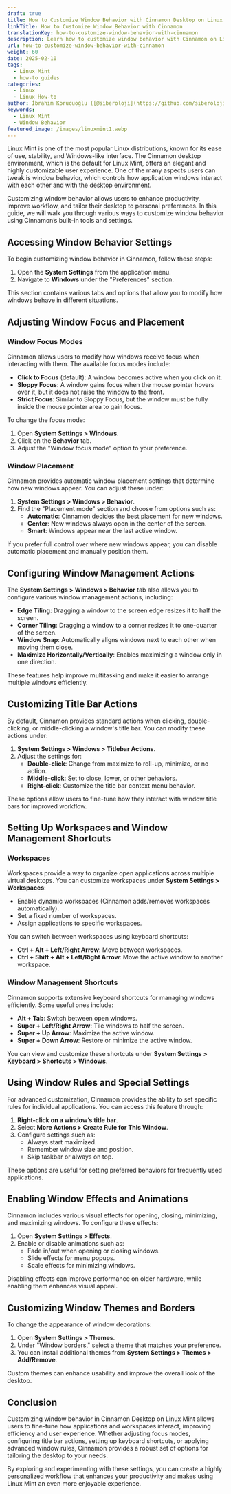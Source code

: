 ```yaml
---
draft: true
title: How to Customize Window Behavior with Cinnamon Desktop on Linux Mint
linkTitle: How to Customize Window Behavior with Cinnamon
translationKey: how-to-customize-window-behavior-with-cinnamon
description: Learn how to customize window behavior with Cinnamon on Linux Mint
url: how-to-customize-window-behavior-with-cinnamon
weight: 60
date: 2025-02-10
tags:
  - Linux Mint
  - how-to guides
categories:
  - Linux
  - Linux How-to
author: İbrahim Korucuoğlu ([@siberoloji](https://github.com/siberoloji))
keywords:
  - Linux Mint
  - Window Behavior
featured_image: /images/linuxmint1.webp
---
```

Linux Mint is one of the most popular Linux distributions, known for its ease of use, stability, and Windows-like interface. The Cinnamon desktop environment, which is the default for Linux Mint, offers an elegant and highly customizable user experience. One of the many aspects users can tweak is window behavior, which controls how application windows interact with each other and with the desktop environment.

Customizing window behavior allows users to enhance productivity, improve workflow, and tailor their desktop to personal preferences. In this guide, we will walk you through various ways to customize window behavior using Cinnamon’s built-in tools and settings.

## Accessing Window Behavior Settings

To begin customizing window behavior in Cinnamon, follow these steps:

1. Open the **System Settings** from the application menu.
2. Navigate to **Windows** under the "Preferences" section.

This section contains various tabs and options that allow you to modify how windows behave in different situations.

## Adjusting Window Focus and Placement

### Window Focus Modes

Cinnamon allows users to modify how windows receive focus when interacting with them. The available focus modes include:

- **Click to Focus** (default): A window becomes active when you click on it.
- **Sloppy Focus**: A window gains focus when the mouse pointer hovers over it, but it does not raise the window to the front.
- **Strict Focus**: Similar to Sloppy Focus, but the window must be fully inside the mouse pointer area to gain focus.

To change the focus mode:

1. Open **System Settings > Windows**.
2. Click on the **Behavior** tab.
3. Adjust the "Window focus mode" option to your preference.

### Window Placement

Cinnamon provides automatic window placement settings that determine how new windows appear. You can adjust these under:

1. **System Settings > Windows > Behavior**.
2. Find the "Placement mode" section and choose from options such as:
   - **Automatic**: Cinnamon decides the best placement for new windows.
   - **Center**: New windows always open in the center of the screen.
   - **Smart**: Windows appear near the last active window.

If you prefer full control over where new windows appear, you can disable automatic placement and manually position them.

## Configuring Window Management Actions

The **System Settings > Windows > Behavior** tab also allows you to configure various window management actions, including:

- **Edge Tiling**: Dragging a window to the screen edge resizes it to half the screen.
- **Corner Tiling**: Dragging a window to a corner resizes it to one-quarter of the screen.
- **Window Snap**: Automatically aligns windows next to each other when moving them close.
- **Maximize Horizontally/Vertically**: Enables maximizing a window only in one direction.

These features help improve multitasking and make it easier to arrange multiple windows efficiently.

## Customizing Title Bar Actions

By default, Cinnamon provides standard actions when clicking, double-clicking, or middle-clicking a window's title bar. You can modify these actions under:

1. **System Settings > Windows > Titlebar Actions**.
2. Adjust the settings for:
   - **Double-click**: Change from maximize to roll-up, minimize, or no action.
   - **Middle-click**: Set to close, lower, or other behaviors.
   - **Right-click**: Customize the title bar context menu behavior.

These options allow users to fine-tune how they interact with window title bars for improved workflow.

## Setting Up Workspaces and Window Management Shortcuts

### Workspaces

Workspaces provide a way to organize open applications across multiple virtual desktops. You can customize workspaces under **System Settings > Workspaces**:

- Enable dynamic workspaces (Cinnamon adds/removes workspaces automatically).
- Set a fixed number of workspaces.
- Assign applications to specific workspaces.

You can switch between workspaces using keyboard shortcuts:

- **Ctrl + Alt + Left/Right Arrow**: Move between workspaces.
- **Ctrl + Shift + Alt + Left/Right Arrow**: Move the active window to another workspace.

### Window Management Shortcuts

Cinnamon supports extensive keyboard shortcuts for managing windows efficiently. Some useful ones include:

- **Alt + Tab**: Switch between open windows.
- **Super + Left/Right Arrow**: Tile windows to half the screen.
- **Super + Up Arrow**: Maximize the active window.
- **Super + Down Arrow**: Restore or minimize the active window.

You can view and customize these shortcuts under **System Settings > Keyboard > Shortcuts > Windows**.

## Using Window Rules and Special Settings

For advanced customization, Cinnamon provides the ability to set specific rules for individual applications. You can access this feature through:

1. **Right-click on a window’s title bar**.
2. Select **More Actions > Create Rule for This Window**.
3. Configure settings such as:
   - Always start maximized.
   - Remember window size and position.
   - Skip taskbar or always on top.

These options are useful for setting preferred behaviors for frequently used applications.

## Enabling Window Effects and Animations

Cinnamon includes various visual effects for opening, closing, minimizing, and maximizing windows. To configure these effects:

1. Open **System Settings > Effects**.
2. Enable or disable animations such as:
   - Fade in/out when opening or closing windows.
   - Slide effects for menu popups.
   - Scale effects for minimizing windows.

Disabling effects can improve performance on older hardware, while enabling them enhances visual appeal.

## Customizing Window Themes and Borders

To change the appearance of window decorations:

1. Open **System Settings > Themes**.
2. Under "Window borders," select a theme that matches your preference.
3. You can install additional themes from **System Settings > Themes > Add/Remove**.

Custom themes can enhance usability and improve the overall look of the desktop.

## Conclusion

Customizing window behavior in Cinnamon Desktop on Linux Mint allows users to fine-tune how applications and workspaces interact, improving efficiency and user experience. Whether adjusting focus modes, configuring title bar actions, setting up keyboard shortcuts, or applying advanced window rules, Cinnamon provides a robust set of options for tailoring the desktop to your needs.

By exploring and experimenting with these settings, you can create a highly personalized workflow that enhances your productivity and makes using Linux Mint an even more enjoyable experience.
